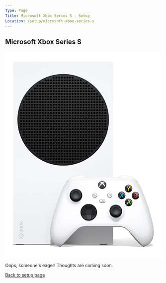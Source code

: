 ```yaml
---
Type: Page
Title: Microsoft Xbox Series S - Setup
Location: /setup/microsoft-xbox-series-s
---
```


## Microsoft Xbox Series S

<div class="img-container-wide"> <img alt="A picture of the Microsoft Xbox Series S" src="https://raw.githubusercontent.com/george-probably/chachanidze.com/main/Images/setup/microsoft-xbox-series-s.webp"> </div> 

Oops, someone's eager! Thoughts are coming soon.

[Back to setup page](/setup)